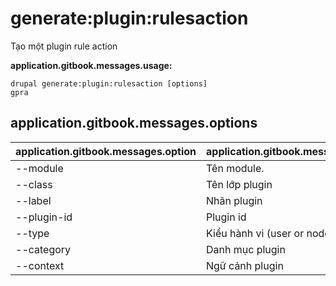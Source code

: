 # generate:plugin:rulesaction
Tạo một plugin rule action

**application.gitbook.messages.usage:**
```
drupal generate:plugin:rulesaction [options]
gpra
```

## application.gitbook.messages.options
application.gitbook.messages.option | application.gitbook.messages.details
-------|-------------
--module | Tên module.
--class | Tên lớp plugin
--label | Nhãn plugin
--plugin-id | Plugin id
--type | Kiểu hành vi (user or node)
--category | Danh mục plugin
--context | Ngữ cảnh plugin
